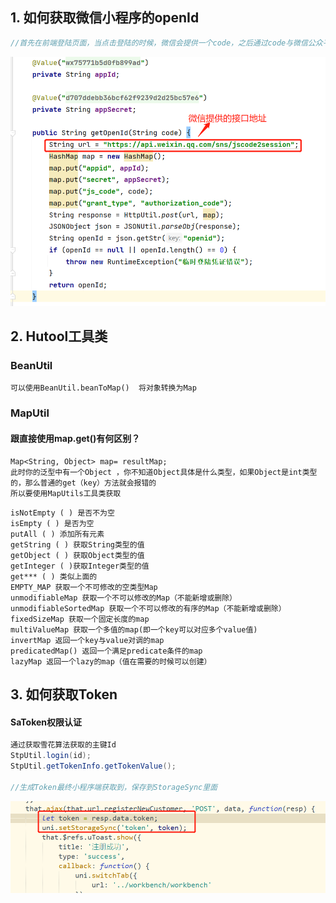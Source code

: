 ## 1.	如何获取微信小程序的openId

```java
//首先在前端登陆页面，当点击登陆的时候，微信会提供一个code，之后通过code与微信公众平台注册的AppId和密钥，发送给微信服务器，微信服务器会解析生成OpenID

```

​	<img src="代驾笔记.assets/image-20230604151654416.png" alt="image-20230604151654416" style="zoom:67%;" />

## 2.	Hutool工具类

### BeanUtil

```
可以使用BeanUtil.beanToMap()  将对象转换为Map
```

### MapUtil

#### 跟直接使用map.get()有何区别？

```
Map<String, Object> map= resultMap;
此时你的泛型中有一个Object ，你不知道Object具体是什么类型，如果Object是int类型的，那么普通的get（key）方法就会报错的
所以要使用MapUtils工具类获取
```

```
isNotEmpty ( ) 是否不为空
isEmpty ( ) 是否为空
putAll ( ) 添加所有元素
getString ( ) 获取String类型的值
getObject ( ) 获取Object类型的值
getInteger ( )获取Integer类型的值
get*** ( ) 类似上面的
EMPTY_MAP 获取一个不可修改的空类型Map
unmodifiableMap 获取一个不可以修改的Map（不能新增或删除）
unmodifiableSortedMap 获取一个不可以修改的有序的Map（不能新增或删除）
fixedSizeMap 获取一个固定长度的map
multiValueMap 获取一个多值的map(即一个key可以对应多个value值)
invertMap 返回一个key与value对调的map
predicatedMap() 返回一个满足predicate条件的map
lazyMap 返回一个lazy的map（值在需要的时候可以创建）
```

## 3.	如何获取Token

#### SaToken权限认证

```java
通过获取雪花算法获取的主键Id
StpUtil.login(id);
StpUtil.getTokenInfo.getTokenValue();

//生成Token最终小程序端获取到，保存到StorageSync里面
```

​	<img src="代驾笔记.assets/image-20230604163927336.png" alt="image-20230604163927336" style="zoom:67%;" />